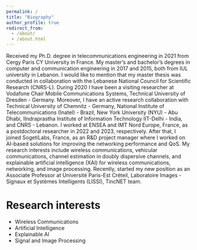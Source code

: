 ```yaml
---
permalink: /
title: "Biography"
author_profile: true
redirect_from: 
  - /about/
  - /about.html
---
```


Received my Ph.D. degree in telecommunications engineering in 2021 from Cergy Paris CY University in France. My master’s and bachelor’s degrees in computer and communication engineering in 2017 and 2015, both from IUL university in Lebanon. I would like to mention that my master thesis was conducted in collaboration with the Lebanese National Council for Scientific Research (CNRS-L). During 2020 I have been a visiting researcher at Vodafone Chair Mobile Communications Systems, Technical University of Dresden - Germany. Moreover, I have an active research collaboration with Technical University of Chemnitz - Germany, National Institute of Telecommunications (Inatel) - Brazil, New York University (NYU) - Abu Dhabi, IIndraprastha Institute of Information Technology IIT-Delhi - India, and CNRS - Lebanon. I worked at ENSEA and IMT Nord Europe, France, as a postdoctoral researcher in 2022 and 2023, respectively. After that, I joined SogetiLabs, France, as an R&D project manager where I worked on AI-based solutions for improving the networking performance and QoS. My research interests include wireless communications, vehicular communications, channel estimation in doubly dispersive channels, and explainable artificial intelligence (XAI) for wireless communications, networking, and image processing. Recently, started my new position as an Associate Professor at Université Paris-Est Créteil, Laboratoire Images - Signaux et Systèmes Intelligents (LISSI), TincNET team.

Research interests
======
* Wireless Communications
* Artificial Intelligence
* Explainable AI
* Signal and Image Processing

